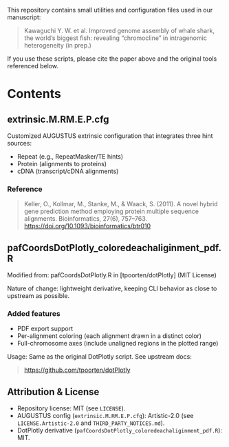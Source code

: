 This repository contains small utilities and configuration files used in our manuscript:

> Kawaguchi Y. W. et al. Improved genome assembly of whale shark, the world’s biggest fish: revealing “chromocline” in intragenomic heterogeneity (in prep.)

If you use these scripts, please cite the paper above and the original tools referenced below.

# Contents

## extrinsic.M.RM.E.P.cfg
Customized AUGUSTUS extrinsic configuration that integrates three hint sources:
* Repeat (e.g., RepeatMasker/TE hints)
* Protein (alignments to proteins)
* cDNA (transcript/cDNA alignments)

### Reference
> Keller, O., Kollmar, M., Stanke, M., & Waack, S. (2011). A novel hybrid gene prediction method employing protein multiple sequence alignments. Bioinformatics, 27(6), 757–763. https://doi.org/10.1093/bioinformatics/btr010

## pafCoordsDotPlotly_coloredeachaliginment_pdf.R
Modified from: pafCoordsDotPlotly.R in [tpoorten/dotPlotly] (MIT License)

Nature of change: lightweight derivative, keeping CLI behavior as close to upstream as possible.

### Added features
* PDF export support
* Per-alignment coloring (each alignment drawn in a distinct color)
* Full-chromosome axes (include unaligned regions in the plotted range)

Usage: Same as the original DotPlotly script. See upstream docs: 
> https://github.com/tpoorten/dotPlotly


## Attribution & License

- Repository license: MIT (see `LICENSE`).
- AUGUSTUS config (`extrinsic.M.RM.E.P.cfg`): Artistic-2.0 (see `LICENSE.Artistic-2.0` and `THIRD_PARTY_NOTICES.md`).
- DotPlotly derivative (`pafCoordsDotPlotly_coloredeachaliginment_pdf.R`): MIT.
